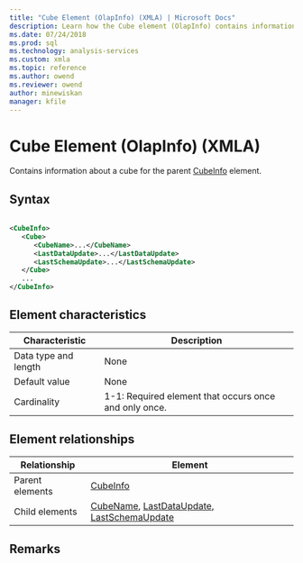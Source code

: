 ```yaml
---
title: "Cube Element (OlapInfo) (XMLA) | Microsoft Docs"
description: Learn how the Cube element (OlapInfo) contains information about a cube for the parent CubeInfo element.
ms.date: 07/24/2018
ms.prod: sql
ms.technology: analysis-services
ms.custom: xmla
ms.topic: reference
ms.author: owend
ms.reviewer: owend
author: minewiskan
manager: kfile
---
```

# Cube Element (OlapInfo) (XMLA)

  Contains information about a cube for the parent [CubeInfo](../xml-elements-properties/cubeinfo-element-xmla.md) element.  
  
## Syntax  
  
```xml  
  
<CubeInfo>  
   <Cube>  
      <CubeName>...</CubeName>  
      <LastDataUpdate>...</LastDataUpdate>  
      <LastSchemaUpdate>...</LastSchemaUpdate>  
   </Cube>  
   ...  
</CubeInfo>  
```  
  
## Element characteristics  
  
|Characteristic|Description|  
|--------------------|-----------------|  
|Data type and length|None|  
|Default value|None|  
|Cardinality|1-1: Required element that occurs once and only once.|  
  
## Element relationships  
  
|Relationship|Element|  
|------------------|-------------|  
|Parent elements|[CubeInfo](../xml-elements-properties/cubeinfo-element-xmla.md)|  
|Child elements|[CubeName](../xml-elements-properties/cubename-element-xmla.md), [LastDataUpdate](../xml-elements-properties/lastdataupdate-element-xmla.md), [LastSchemaUpdate](../xml-elements-properties/lastschemaupdate-element-xmla.md)|  
  
## Remarks  
